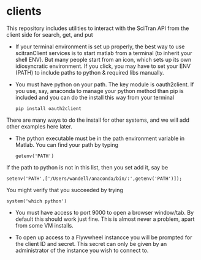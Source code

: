 # clients
This repository includes utilities to interact with the SciTran API from the client side for search, get, and put

* If your terminal environment is set up properly, the best way to use scitranClient services is to start matlab from a terminal (to inherit your shell ENV). But many people start from an icon, which sets up its own idiosyncratic environment. If you click, you may have to set your ENV (PATH) to include paths to python & required libs manually.

* You must have python on your path. The key module is oauth2client.  If you use, say, anaconda to manage your python method than pip is included and you can do the install this way from your terminal

   ```
   pip install oauth2client
   ```

There are many ways to do the install for other systems, and we will add other examples here later.

* The python executable must be in the path environment variable in Matlab.  You can find your path by typing
   
   ```
   getenv('PATH')
   ```

If the path to python is not in this list, then you set add it, say be

   ```
   setenv('PATH',['/Users/wandell/anaconda/bin/:',getenv('PATH')]);
   ```
 
You might verify that you succeeded by trying
 
   ```
   system('which python')
   ```
 
* You must have access to port 9000 to open a browser window/tab. By default this should work just fine. This is almost never a problem, apart from some VM installs.

* To open up access to a Flywwheel instancce you will be prompted for the client ID and secret. 
This secret can only be given by an administrator of the instance you wish to connect to.

